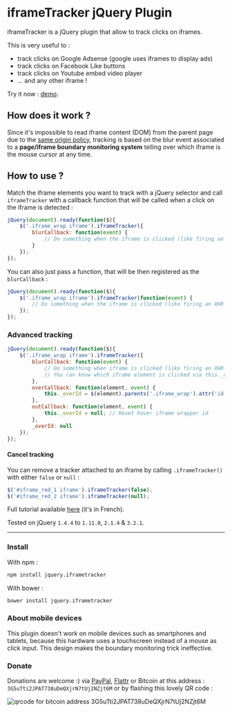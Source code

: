 iframeTracker jQuery Plugin
===========================
iframeTracker is a jQuery plugin that allow to track clicks on iframes.

This is very useful to :

 - track clicks on Google Adsense (google uses iframes to display ads)
 - track clicks on Facebook Like buttons
 - track clicks on Youtube embed video player
 - ... and any other iframe !

Try it now : [demo](http://cdn.rawgit.com/vincepare/iframeTracker-jquery/master/demo/index.html).

How does it work ?
------------------
Since it's impossible to read iframe content (DOM) from the parent page due to the [same origin policy](http://en.wikipedia.org/wiki/Same-origin_policy), tracking is based on the blur event associated to a **page/iframe boundary monitoring system** telling over which iframe is the mouse cursor at any time.

How to use ?
------------
Match the iframe elements you want to track with a jQuery selector and call `iframeTracker` with a callback function that will be called when a click on the iframe is detected :

```javascript
jQuery(document).ready(function($){
	$('.iframe_wrap iframe').iframeTracker({
		blurCallback: function(event) {
			// Do something when the iframe is clicked (like firing an XHR request)
		}
	});
});
```

You can also just pass a function, that will be then registered as the `blurCallback` :

```javascript
jQuery(document).ready(function($){
	$('.iframe_wrap iframe').iframeTracker(function(event) {
		// Do something when the iframe is clicked (like firing an XHR request)
	});
});
```

### Advanced tracking

```javascript
jQuery(document).ready(function($){
	$('.iframe_wrap iframe').iframeTracker({
		blurCallback: function(event) {
			// Do something when iframe is clicked (like firing an XHR request)
			// You can know which iframe element is clicked via this._overId
		},
		overCallback: function(element, event) {
			this._overId = $(element).parents('.iframe_wrap').attr('id'); // Saving the iframe wrapper id
		},
		outCallback: function(element, event) {
			this._overId = null; // Reset hover iframe wrapper id
		},
		_overId: null
	});
});
```

#### Cancel tracking
You can remove a tracker attached to an iframe by calling `.iframeTracker()` with either `false` or `null` :
```javascript
$('#iframe_red_1 iframe').iframeTracker(false);
$('#iframe_red_2 iframe').iframeTracker(null);
```

Full tutorial available [here](http://www.finalclap.com/tuto/track-iframe-click-jquery-87/) (it's in French).

Tested on jQuery `1.4.4` to `1.11.0`, `2.1.4`  & `3.2.1`.

----------

### Install
With npm :
```bash
npm install jquery.iframetracker
```

With bower :
```bash
bower install jquery.iframetracker
```

### About mobile devices
This plugin doesn't work on mobile devices such as smartphones and tablets, because this hardware uses a touchscreen instead of a mouse as click input. This design makes the boundary monitoring trick ineffective.

### Donate
Donations are welcome :) via [PayPal](https://www.paypal.com/cgi-bin/webscr?cmd=_donations&business=YXDJFGF8GCGLA&item_name=Vincent%20Par%e9%20-%20www.finalclap.com&item_number=iframeTracker%2dgithub&currency_code=EUR&bn=PP%2dDonationsBF%3abtn_donateCC_LG%2egif%3aNonHosted), [Flattr](https://flattr.com/submit/auto?user_id=finalclap&url=https://github.com/vincepare/iframeTracker-jquery&title=iframeTracker%20jQuery%20Plugin&language=&tags=github&category=software) or Bitcoin at this address : `3G5uTti2JPAT738uDeQXjrN7tUj2NZjt6M` or by flashing this lovely QR code :

![qrcode for bitcoin address 3G5uTti2JPAT738uDeQXjrN7tUj2NZjt6M](https://vincepare.github.io/img/qrcode-bitcoin-3G5uTti2JPAT738uDeQXjrN7tUj2NZjt6M.png)
